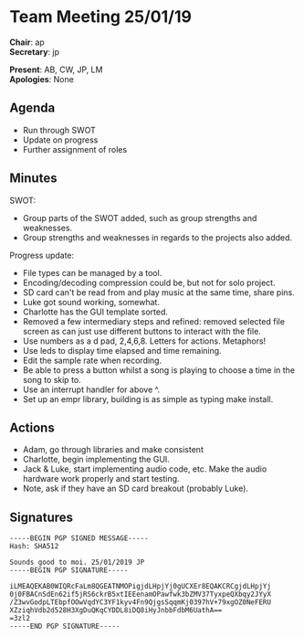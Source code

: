 Team Meeting 25/01/19
===

<!-- remember two spaces at end of line to break onto a new line -->
**Chair**: ap  
**Secretary**: jp

**Present**: AB, CW, JP, LM  
**Apologies**: None

## Agenda
 - Run through SWOT
 - Update on progress
 - Further assignment of roles

## Minutes

SWOT:
 - Group parts of the SWOT added, such as group strengths and weaknesses.
 - Group strengths and weaknesses in regards to the projects also added.

Progress update:
 - File types can be managed by a tool.
 - Encoding/decoding compression could be, but not for solo project.
 - SD card can't be read from and play music at the same time, share pins.
 - Luke got sound working, somewhat.
 - Charlotte has the GUI template sorted.
 - Removed a few intermediary steps and refined: removed selected file screen as can just use different buttons to interact with the file. 
 - Use numbers as a d pad, 2,4,6,8. Letters for actions. Metaphors!
 - Use leds to display time elapsed and time remaining.
 - Edit the sample rate when recording.
 - Be able to press a button whilst a song is playing to choose a time in the song to skip to.
 - Use an interrupt handler for above ^.
 - Set up an empr library, building is as simple as typing make install. 

## Actions
 - Adam, go through libraries and make consistent
 - Charlotte, begin implementing the GUI.
 - Jack & Luke, start implementing audio code, etc. Make the audio hardware work properly and start testing.
 - Note, ask if they have an SD card breakout (probably Luke).

## Signatures
<!-- 
	Paste in entire GPG signed messages here 
	Messages should have initials and date
	Signatures should be surrounded with triple backticks (on their own line) and the full signature block should be copied. For example:
	```
	-----BEGIN PGP SIGNED MESSAGE-----
		...
	-----END PGP SIGNATURE-----
	```
-->

```
-----BEGIN PGP SIGNED MESSAGE-----
Hash: SHA512

Sounds good to moi. 25/01/2019 JP
-----BEGIN PGP SIGNATURE-----

iLMEAQEKAB0WIQRcFaLm8QGEATNMOPigjdLHpjYj0gUCXEr8EQAKCRCgjdLHpjYj
0j0FBACnSdEn62if5jRS6ckrB5xtIEEenamOPawfwk3bZMV37TyxpeQXbqy2JYyX
/Z3wvGodpLTEbpfOOwVqdYC3YF1kyv4Fn9QjgsSqqmKj0397hV+79xgOZ0NeFERU
XZziqhVdb2d528H3XgDuQKqCYDDL8iDQ8iHyJnbbFdbM6UathA==
=3zl2
-----END PGP SIGNATURE-----
```
	
 
